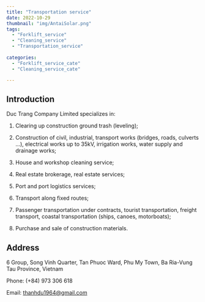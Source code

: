 ```yaml
---
title: "Transportation service"
date: 2022-10-29
thumbnail: "img/AntaiSolar.png" 
tags:
  - "Forklift_service"
  - "Cleaning_service"
  - "Transportation_service"
 
categories:
  - "Forklift_service_cate"
  - "Cleaning_service_cate"

---
```


## Introduction

Duc Trang Company Limited specializes in:

1. Clearing up construction ground trash (leveling);

2. Construction of civil, industrial, transport works (bridges, roads, culverts ...), electrical works up to 35kV, irrigation works, water supply and drainage works;

3. House and workshop cleaning service;

4. Real estate brokerage, real estate services;

5. Port and port logistics services;

6. Transport along fixed routes;

7. Passenger transportation under contracts, tourist transportation, freight transport, coastal transportation (ships, canoes, motorboats);

8. Purchase and sale of construction materials.

## Address

6 Group, Song Vinh Quarter, Tan Phuoc Ward, Phu My Town, Ba Ria-Vung Tau Province, Vietnam

Phone: (+84) 973 306 618

Email: thanhdu1964@gmail.com
